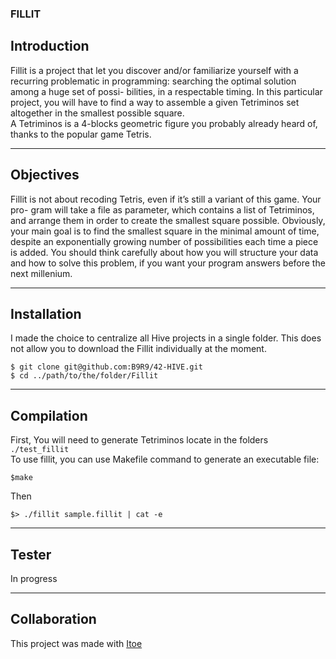 ### FILLIT

## Introduction
Fillit is a project that let you discover and/or familiarize yourself with a recurring problematic in 
programming: searching the optimal solution among a huge set of possi- bilities, in a respectable timing.
In this particular project, you will have to find a way to assemble a given Tetriminos set altogether in the smallest
possible square.  
A Tetriminos is a 4-blocks geometric figure you probably already heard of, thanks to the popular game Tetris.
***
## Objectives
Fillit is not about recoding Tetris, even if it’s still a variant of this game.
Your pro- gram will take a file as parameter, which contains a list of Tetriminos, and arrange them in order to create
the smallest square possible. Obviously, your main goal is to find the smallest square in the minimal amount of time,
despite an exponentially growing number of possibilities each time a piece is added. You should think carefully about
how you will structure your data and how to solve this problem, if you want your program answers before the next millenium.
***
## Installation
I made the choice to centralize all Hive projects in a single folder.
This does not allow you to download the Fillit individually at the moment.
```
$ git clone git@github.com:B9R9/42-HIVE.git
$ cd ../path/to/the/folder/Fillit
```
***
## Compilation
First, You will need to generate Tetriminos locate in the folders `./test_fillit`  
To use fillit, you can use Makefile command to generate an executable file:
```
$make
```
Then
```
$> ./fillit sample.fillit | cat -e
```
***
## Tester
In progress
***
## Collaboration
This project was made with [Itoe](https://github.com/itkimura)
